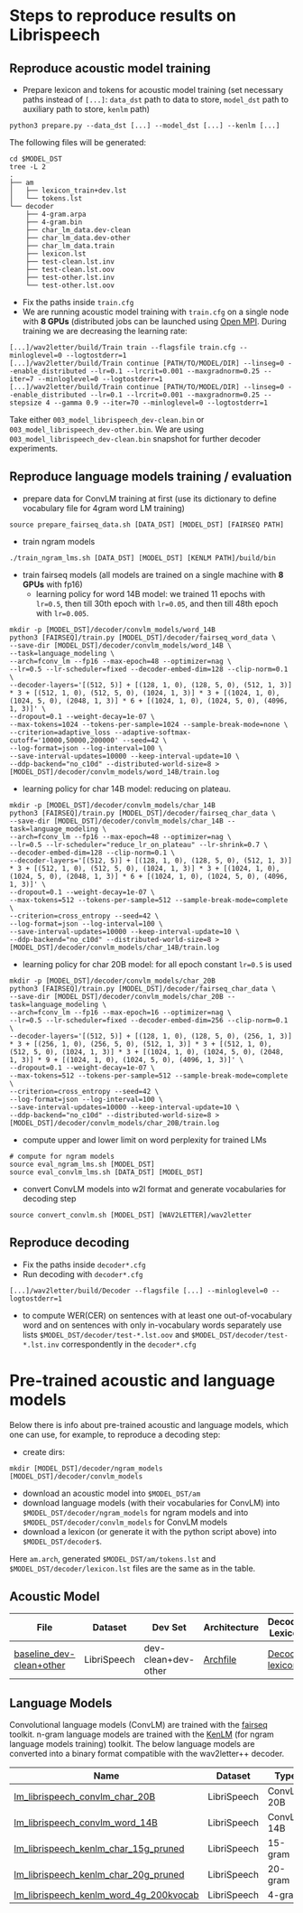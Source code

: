 # Steps to reproduce results on Librispeech

## Reproduce acoustic model training
- Prepare lexicon and tokens for acoustic model training (set necessary paths instead of `[...]`: `data_dst` path to data to store, `model_dst` path to auxiliary path to store, `kenlm` path)
```
python3 prepare.py --data_dst [...] --model_dst [...] --kenlm [...]
```
The following files will be generated:
```
cd $MODEL_DST
tree -L 2
.
├── am
│   ├── lexicon_train+dev.lst
│   └── tokens.lst
└── decoder
    ├── 4-gram.arpa
    ├── 4-gram.bin
    ├── char_lm_data.dev-clean
    ├── char_lm_data.dev-other
    ├── char_lm_data.train
    ├── lexicon.lst
    ├── test-clean.lst.inv
    ├── test-clean.lst.oov
    ├── test-other.lst.inv
    └── test-other.lst.oov

```
- Fix the paths inside `train.cfg`
- We are running acoustic model training with `train.cfg` on a single node with **8 GPUs** (distributed jobs can be launched using [Open MPI](https://www.open-mpi.org/). During training we are decreasing the learning rate:
```
[...]/wav2letter/build/Train train --flagsfile train.cfg --minloglevel=0 --logtostderr=1
[...]/wav2letter/build/Train continue [PATH/TO/MODEL/DIR] --linseg=0 --enable_distributed --lr=0.1 --lrcrit=0.001 --maxgradnorm=0.25 --iter=7 --minloglevel=0 --logtostderr=1
[...]/wav2letter/build/Train continue [PATH/TO/MODEL/DIR] --linseg=0 --enable_distributed --lr=0.1 --lrcrit=0.001 --maxgradnorm=0.25 --stepsize 4 --gamma 0.9 --iter=70 --minloglevel=0 --logtostderr=1
```
Take either `003_model_librispeech_dev-clean.bin` or `003_model_librispeech_dev-other.bin`. We are using `003_model_librispeech_dev-clean.bin` snapshot for further decoder experiments.

## Reproduce language models training / evaluation

- prepare data for ConvLM training at first (use its dictionary to define vocabulary file for 4gram word LM training)
```
source prepare_fairseq_data.sh [DATA_DST] [MODEL_DST] [FAIRSEQ PATH]
```
- train ngram models
```
./train_ngram_lms.sh [DATA_DST] [MODEL_DST] [KENLM PATH]/build/bin
```
- train fairseq models (all models are trained on a single machine with **8 GPUs** with fp16)
  - learning policy for word 14B model: we trained 11 epochs with `lr=0.5`, then till 30th epoch with `lr=0.05`, and then till 48th epoch with `lr=0.005`.
```
mkdir -p [MODEL_DST]/decoder/convlm_models/word_14B
python3 [FAIRSEQ]/train.py [MODEL_DST]/decoder/fairseq_word_data \
--save-dir [MODEL_DST]/decoder/convlm_models/word_14B \
--task=language_modeling \
--arch=fconv_lm --fp16 --max-epoch=48 --optimizer=nag \
--lr=0.5 --lr-scheduler=fixed --decoder-embed-dim=128 --clip-norm=0.1 \
--decoder-layers='[(512, 5)] + [(128, 1, 0), (128, 5, 0), (512, 1, 3)] * 3 + [(512, 1, 0), (512, 5, 0), (1024, 1, 3)] * 3 + [(1024, 1, 0), (1024, 5, 0), (2048, 1, 3)] * 6 + [(1024, 1, 0), (1024, 5, 0), (4096, 1, 3)]' \
--dropout=0.1 --weight-decay=1e-07 \
--max-tokens=1024 --tokens-per-sample=1024 --sample-break-mode=none \
--criterion=adaptive_loss --adaptive-softmax-cutoff='10000,50000,200000' --seed=42 \
--log-format=json --log-interval=100 \
--save-interval-updates=10000 --keep-interval-update=10 \
--ddp-backend="no_c10d" --distributed-world-size=8 > [MODEL_DST]/decoder/convlm_models/word_14B/train.log
```
  - learning policy for char 14B model: reducing on plateau.
```
mkdir -p [MODEL_DST]/decoder/convlm_models/char_14B
python3 [FAIRSEQ]/train.py [MODEL_DST]/decoder/fairseq_char_data \
--save-dir [MODEL_DST]/decoder/convlm_models/char_14B --task=language_modeling \
--arch=fconv_lm --fp16 --max-epoch=48 --optimizer=nag \
--lr=0.5 --lr-scheduler="reduce_lr_on_plateau" --lr-shrink=0.7 \
--decoder-embed-dim=128 --clip-norm=0.1 \
--decoder-layers='[(512, 5)] + [(128, 1, 0), (128, 5, 0), (512, 1, 3)] * 3 + [(512, 1, 0), (512, 5, 0), (1024, 1, 3)] * 3 + [(1024, 1, 0), (1024, 5, 0), (2048, 1, 3)] * 6 + [(1024, 1, 0), (1024, 5, 0), (4096, 1, 3)]' \
--dropout=0.1 --weight-decay=1e-07 \
--max-tokens=512 --tokens-per-sample=512 --sample-break-mode=complete \
--criterion=cross_entropy --seed=42 \
--log-format=json --log-interval=100 \
--save-interval-updates=10000 --keep-interval-update=10 \
--ddp-backend="no_c10d" --distributed-world-size=8 > [MODEL_DST]/decoder/convlm_models/char_14B/train.log
```
  - learning policy for char 20B model: for all epoch constant `lr=0.5` is used
```
mkdir -p [MODEL_DST]/decoder/convlm_models/char_20B
python3 [FAIRSEQ]/train.py [MODEL_DST]/decoder/fairseq_char_data \
--save-dir [MODEL_DST]/decoder/convlm_models/char_20B --task=language_modeling \
--arch=fconv_lm --fp16 --max-epoch=16 --optimizer=nag \
--lr=0.5 --lr-scheduler=fixed --decoder-embed-dim=256 --clip-norm=0.1 \
--decoder-layers='[(512, 5)] + [(128, 1, 0), (128, 5, 0), (256, 1, 3)] * 3 + [(256, 1, 0), (256, 5, 0), (512, 1, 3)] * 3 + [(512, 1, 0), (512, 5, 0), (1024, 1, 3)] * 3 + [(1024, 1, 0), (1024, 5, 0), (2048, 1, 3)] * 9 + [(1024, 1, 0), (1024, 5, 0), (4096, 1, 3)]' \
--dropout=0.1 --weight-decay=1e-07 \
--max-tokens=512 --tokens-per-sample=512 --sample-break-mode=complete \
--criterion=cross_entropy --seed=42 \
--log-format=json --log-interval=100 \
--save-interval-updates=10000 --keep-interval-update=10 \
--ddp-backend="no_c10d" --distributed-world-size=8 > [MODEL_DST]/decoder/convlm_models/char_20B/train.log
```
- compute upper and lower limit on word perplexity for trained LMs
```
# compute for ngram models
source eval_ngram_lms.sh [MODEL_DST]
source eval_convlm_lms.sh [DATA_DST] [MODEL_DST]
```

- convert ConvLM models into w2l format and generate vocabularies for decoding step
```
source convert_convlm.sh [MODEL_DST] [WAV2LETTER]/wav2letter
```

## Reproduce decoding
- Fix the paths inside `decoder*.cfg`
- Run decoding with `decoder*.cfg`
```
[...]/wav2letter/build/Decoder --flagsfile [...] --minloglevel=0 --logtostderr=1
```
- to compute WER(CER) on sentences with at least one out-of-vocabulary word and
on sentences with only in-vocabulary words separately use lists `$MODEL_DST/decoder/test-*.lst.oov` and `$MODEL_DST/decoder/test-*.lst.inv` correspondently in the `decoder*.cfg`


# Pre-trained acoustic and language models
Below there is info about pre-trained acoustic and language models, which one can use, for example, to reproduce a decoding step:
- create dirs:
```
mkdir [MODEL_DST]/decoder/ngram_models [MODEL_DST]/decoder/convlm_models
```
- download an acoustic model into `$MODEL_DST/am`
- download language models (with their vocabularies for ConvLM) into `$MODEL_DST/decoder/ngram_models` for ngram models and into `$MODEL_DST/decoder/convlm_models` for ConvLM models
- download a lexicon (or generate it with the python script above) into `$MODEL_DST/decoder$`.

Here `am.arch`, generated `$MODEL_DST/am/tokens.lst` and `$MODEL_DST/decoder/lexicon.lst` files are the same as in the table.

## Acoustic Model
| File | Dataset | Dev Set | Architecture | Decoder Lexicon | Tokens |
| - | - | - | - | - | - |
| [baseline_dev-clean+other](https://dl.fbaipublicfiles.com/wav2letter/lexicon_free/librispeech/models/am/baseline_dev-clean+other.bin) | LibriSpeech | dev-clean+dev-other | [Archfile](https://dl.fbaipublicfiles.com/wav2letter/lexicon_free/librispeech/am.arch) | [Decoder lexicon](https://dl.fbaipublicfiles.com/wav2letter/lexicon_free/librispeech/lexicon.lst) | [Tokens](https://dl.fbaipublicfiles.com/wav2letter/lexicon_free/librispeech/tokens.lst) |

## Language Models

Convolutional language models (ConvLM) are trained with the [fairseq](https://github.com/pytorch/fairseq) toolkit. n-gram language models are trained with the [KenLM](https://github.com/kpu/kenlm) (for ngram language models training) toolkit. The below language models are converted into a binary format compatible with the wav2letter++ decoder.

| Name |	Dataset | Type | Vocab |
| - | - | - | - |
[lm_librispeech_convlm_char_20B](https://dl.fbaipublicfiles.com/wav2letter/lexicon_free/librispeech/models/lm/lm_librispeech_convlm_char_20B.bin) | LibriSpeech | ConvLM 20B | [LM Vocab](https://dl.fbaipublicfiles.com/wav2letter/lexicon_free/librispeech/models/lm/lm_librispeech_convlm_char_20B.vocab)
[lm_librispeech_convlm_word_14B](https://dl.fbaipublicfiles.com/wav2letter/lexicon_free/librispeech/models/lm/lm_librispeech_convlm_word_14B.bin) | LibriSpeech | ConvLM 14B | [LM Vocab](https://dl.fbaipublicfiles.com/wav2letter/lexicon_free/librispeech/models/lm/lm_librispeech_convlm_word_14B.vocab)
[lm_librispeech_kenlm_char_15g_pruned](https://dl.fbaipublicfiles.com/wav2letter/lexicon_free/librispeech/models/lm/lm_librispeech_kenlm_char_15g_pruned.bin) | LibriSpeech | 15-gram | -
[lm_librispeech_kenlm_char_20g_pruned](https://dl.fbaipublicfiles.com/wav2letter/lexicon_free/librispeech/models/lm/lm_librispeech_kenlm_char_20g_pruned.bin) | LibriSpeech | 20-gram | -
[lm_librispeech_kenlm_word_4g_200kvocab](https://dl.fbaipublicfiles.com/wav2letter/lexicon_free/librispeech/models/lm/lm_librispeech_kenlm_word_4g_200kvocab.bin) | LibriSpeech | 4-gram | -
